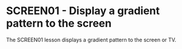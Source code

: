 # SCREEN01 - Display a gradient pattern to the screen

The SCREEN01 lesson displays a gradient pattern to the screen or TV.